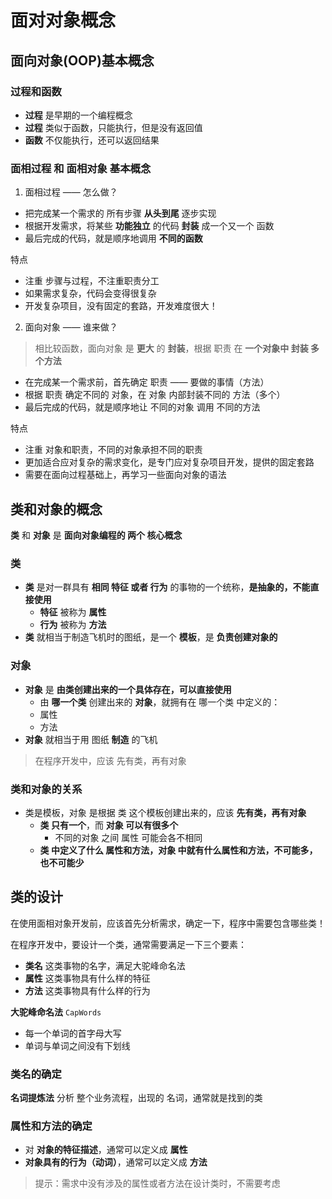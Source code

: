 # 面对对象概念
## 面向对象(OOP)基本概念
### 过程和函数
- **过程** 是早期的一个编程概念
- **过程** 类似于函数，只能执行，但是没有返回值
- **函数** 不仅能执行，还可以返回结果
### 面相过程 和 面相对象 基本概念
1. 面相过程 —— 怎么做？
- 把完成某一个需求的 所有步骤 **从头到尾** 逐步实现
- 根据开发需求，将某些 **功能独立** 的代码 **封装** 成一个又一个 函数
- 最后完成的代码，就是顺序地调用 **不同的函数**

特点
- 注重 步骤与过程，不注重职责分工
- 如果需求复杂，代码会变得很复杂
- 开发复杂项目，没有固定的套路，开发难度很大！

2. 面向对象 —— 谁来做？
> 相比较函数，面向对象 是 **更大** 的 **封装**，根据 职责 在 **一个对象中 封装 多个方法**

- 在完成某一个需求前，首先确定 职责 —— 要做的事情（方法）
- 根据 职责 确定不同的 对象，在 对象 内部封装不同的 方法（多个）
- 最后完成的代码，就是顺序地让 不同的对象 调用 不同的方法

特点
- 注重 对象和职责，不同的对象承担不同的职责
- 更加适合应对复杂的需求变化，是专门应对复杂项目开发，提供的固定套路
- 需要在面向过程基础上，再学习一些面向对象的语法

## 类和对象的概念
**类** 和 **对象** 是 **面向对象编程的 两个 核心概念**

### 类
- **类** 是对一群具有 **相同 特征 或者 行为** 的事物的一个统称，**是抽象的，不能直接使用**
    - **特征** 被称为 **属性**
    - **行为** 被称为 **方法**
- **类** 就相当于制造飞机时的图纸，是一个 **模板**，是 **负责创建对象的**

### 对象
- **对象** 是 **由类创建出来的一个具体存在，可以直接使用**
    - 由 **哪一个类** 创建出来的 **对象**，就拥有在 哪一个类 中定义的：
    - 属性
    - 方法
- **对象** 就相当于用 图纸 **制造** 的飞机
> 在程序开发中，应该 先有类，再有对象

### 类和对象的关系
- 类是模板，对象 是根据 类 这个模板创建出来的，应该 **先有类，再有对象**
    - **类 只有一个**，而 **对象 可以有很多个**
        - 不同的对象 之间 属性 可能会各不相同
    - **类 中定义了什么 属性和方法，对象 中就有什么属性和方法，不可能多，也不可能少**

## 类的设计
在使用面相对象开发前，应该首先分析需求，确定一下，程序中需要包含哪些类！  

在程序开发中，要设计一个类，通常需要满足一下三个要素：
- **类名** 这类事物的名字，满足大驼峰命名法
- **属性** 这类事物具有什么样的特征
- **方法** 这类事物具有什么样的行为

**大驼峰命名法**
`CapWords`
- 每一个单词的首字母大写
- 单词与单词之间没有下划线

### 类名的确定
**名词提炼法** 分析 整个业务流程，出现的 名词，通常就是找到的类

### 属性和方法的确定
- 对 **对象的特征描述**，通常可以定义成 **属性**
- **对象具有的行为（动词）**，通常可以定义成 **方法**
> 提示：需求中没有涉及的属性或者方法在设计类时，不需要考虑







